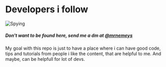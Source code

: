 # Developers i follow

![Spying](https://thumbs.dreamstime.com/b/detective-binoculars-man-hat-spying-somebody-vintage-pop-art-vector-illustration-71466245.jpg)


##### Don't want to be found here, send me a dm at [@mrnemeys](https://twitter.com/mrnemesys)

My goal with this repo is just to have a place where i can have good code, tips and tutorials from people i like the content,
that are helpful to me. And maybe, can be helpfull for lot of devs.